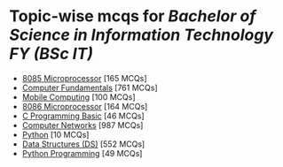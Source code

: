 # Topic-wise mcqs for *Bachelor of Science in Information Technology FY (BSc IT)*

- [8085 Microprocessor](https://mcqmate.com/topic/8085-microprocessor) [165 MCQs]
- [Computer Fundamentals](https://mcqmate.com/topic/computer-fundamentals) [761 MCQs]
- [Mobile Computing](https://mcqmate.com/topic/mobile-computing) [100 MCQs]
- [8086 Microprocessor](https://mcqmate.com/topic/8086-microprocessor) [164 MCQs]
- [C Programming Basic](https://mcqmate.com/topic/c-programming-basic) [46 MCQs]
- [Computer Networks](https://mcqmate.com/topic/computer-networks) [987 MCQs]
- [Python](https://mcqmate.com/topic/python) [10 MCQs]
- [Data Structures \(DS\)](https://mcqmate.com/topic/data-structures) [552 MCQs]
- [Python Programming](https://mcqmate.com/topic/python-programming) [49 MCQs]
